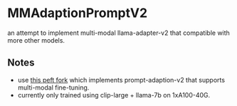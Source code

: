 # MMAdaptionPromptV2
an attempt to implement multi-modal llama-adapter-v2 that compatible with more other models.

## Notes
- use [this peft fork](https://github.com/PanQiWei/peft/tree/multi_modal_adaption_prompt) which implements prompt-adaption-v2 that supports multi-modal fine-tuning.
- currently only trained using clip-large + llama-7b on 1xA100-40G.
